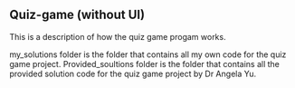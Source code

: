 ## Quiz-game (without UI)


This is a description of how the quiz game progam works.

my_solutions folder is the folder that contains all my own code for the quiz game project.
Provided_soultions folder is the folder that contains all the provided solution code for the quiz game project by Dr Angela Yu.
